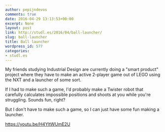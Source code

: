```yaml
---
author: pepijndevos
comments: true
date: 2016-04-29 13:13:53+00:00
excerpt: None
layout: post
link: http://studl.es/2016/04/ball-launcher/
slug: ball-launcher
title: Ball launcher
wordpress_id: 577
categories:
- studl.es
---
```


My friends studying Industrial Design are currently doing a "smart product" project where they have to make an active 2-player game out of LEGO using the NXT and a launcher of some sort.

If I had to make such a game, I'd probably make a Twister robot that carefully calculates impossible positions and shoots at you while you're struggling. Sounds fun, right?

But I don't have to make such a game, so I can just have some fun making a launcher.

https://youtu.be/H4YltWUmE2U